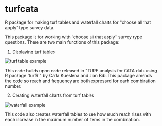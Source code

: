 # turfcata
R package for making turf tables and waterfall charts for "choose all that apply" type survey data.

This package is for working with "choose all that apply" survey type questions. There are two main functions of this package:

1) Displaying turf tables

![turf table example](https://github.com/lukastay/turfcata/turftable.png?raw=true)


This code builds upon code released in "TURF analysis for CATA data using R package ‘turfR’" by Carla Kuestena and Jian Bib. This package amends the code so reach and frequency are both expressed for each combination number.

2) Creating waterfall charts from turf tables

![waterfall example](https://github.com/lukastay/turfcata/waterfall.png?raw=true)

This code also creates waterfall tables to see how much reach rises with each increase in the maximum number of items in the combination.
